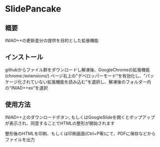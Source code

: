 # SlidePancake

## 概要

INIAD++の更新差分の提供を目的とした拡張機能

## インストール

githubからファイル群をダウンロードし解凍後、GoogleChromeの拡張機能 (chrome:/extensions/) ページ右上の"デベロッパーモード"を有効化し、"パッケージ化されていない拡張機能を読み込む"を選択し、解凍後のフォルダー内の"INIAD++ex"を選択

## 使用方法

INIAD++上のダウンロードボタン, もしくはGoogleSlideを開くとポップアップが表示され、同意することでHTMLの整形が開始されます

整形後のHTMLを印刷、もしくは印刷画面(Ctrl+P等)にて、PDFに保存などからファイルを出力
